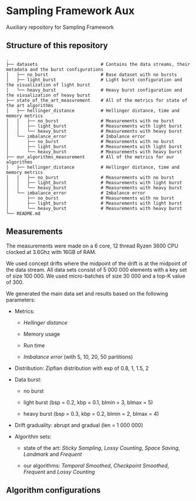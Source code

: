 # Sampling Framework Aux
Auxiliary repository for Sampling Framework

## Structure of this repository

    .
    ├── datasets                        # Contains the data streams, their metadata and the burst configurations
    │   ├── no_burst                    # Base dataset with no bursts
    │   ├── light_burst                 # Light burst configuration and the visualization of light burst
    │   └── heavy_burst                 # Heavy burst configuration and the visualization of heavy burst
    ├── state_of_the_art_measurement    # All of the metrics for state of the art algorithms
    │   ├── hellinger_distance          # Hellinger distance, time and memory metrics
    │   │   ├── no_burst                # Measurements with no burst
    │   │   ├── light_burst             # Measurements with light burst
    │   │   └── heavy_burst             # Measurements with heavy burst
    │   └── imbalance_error             # Imbalance error
    │       ├── no_burst                # Measurements with no burst
    │       ├── light_burst             # Measurements with light burst
    │       └── heavy_burst             # Measurements with heavy burst
    ├── our_algorithms_measurement      # All of the metrics for our algorithms
    │   ├── hellinger_distance          # Hellinger distance, time and memory metrics
    │   │   ├── no_burst                # Measurements with no burst
    │   │   ├── light_burst             # Measurements with light burst
    │   │   └── heavy_burst             # Measurements with heavy burst
    │   └── imbalance_error             # Imbalance error
    │       ├── no_burst                # Measurements with no burst
    │       ├── light_burst             # Measurements with light burst
    │       └── heavy_burst             # Measurements with heavy burst
    └── README.md

## Measurements

The measurements were made on a 6 core, 12 thread Ryzen 3600 CPU clocked at 3.6Ghz with 16GB of RAM.

We used concept drifts where the midpoint of the drift is at the midpoint of the data stream.
All data sets consist of 5 000 000 elements with a key set of size 100 000.
We used micro-batches of size 30 000 and a top-K value of 300.

We generated the main data set and results based on the following
parameters:

-   Metrics:

    -   *Hellinger distance*

    -   Memory usage

    -   Run time

    -   *Imbalance error* (with 5, 10, 20, 50 partitions)

-   Distribution: Zipfian distribution with
    exp of 0.8, 1, 1.5, 2

-   Data burst:

    -   no burst

    -   light burst (bsp = 0.2, kbp = 0.1, blmin = 3,
        blmax = 5)

    -   heavy burst (bsp = 0.3, kbp = 0.2, blmin = 2,
        blmax = 4)

-   Drift graduality: abrupt and gradual (len = 1 000 000)

-   Algorithm sets:

    -   state of the art: *Sticky Sampling*, *Lossy Counting*, *Space Saving*, *Landmark*
        and *Frequent*

    -   our algorithms: *Temporal Smoothed*, *Checkpoint Smoothed*, *Frequent* and
        *Lossy Counting*

## Algorithm configurations

